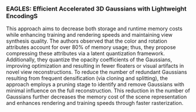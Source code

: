 ### EAGLES: Efficient Accelerated 3D Gaussians with Lightweight EncodingS


This approach aims to decrease both storage and runtime memory costs while enhancing training and rendering speeds and maintaining view synthesis quality. The authors observed that the color and rotation attributes account for over 80% of memory usage; thus, they propose compressing these attributes via a latent quantization framework. Additionally, they quantize the opacity coefficients of the Gaussians, improving optimization and resulting in fewer floaters or visual artifacts in novel view reconstructions. To reduce the number of redundant Gaussians resulting from frequent densification (via cloning and splitting), the approach employs a pruning stage to identify and remove Gaussians with minimal influence on the full reconstruction. This reduction in the number of Gaussians further decreases the memory cost of the scene representation and enhances rendering and training speeds through faster rasterization.
